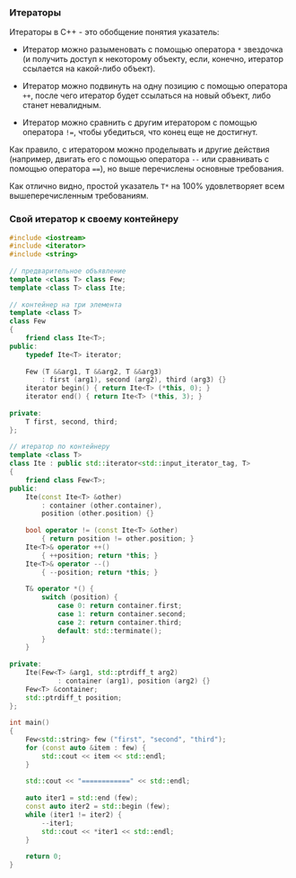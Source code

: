 ### Итераторы

Итераторы в C++ - это обобщение понятия указатель:

* Итератор можно разыменовать с помощью оператора `*` звездочка (и получить доступ к некоторому объекту, если, конечно, итератор ссылается на какой-либо объект).

* Итератор можно подвинуть на одну позицию с помощью оператора `++`, после чего итератор будет ссылаться на новый объект, либо станет невалидным.

* Итератор можно сравнить с другим итератором с помощью оператора `!=`, чтобы убедиться, что конец еще не достигнут.

Как правило, с итератором можно проделывать и другие действия (например, двигать его с помощью оператора `--` или сравнивать с помощью оператора `==`), но выше перечислены основные требования.

Как отлично видно, простой указатель `T*` на 100% удовлетворяет всем вышеперечисленным требованиям.

### Свой итератор к своему контейнеру

```c++
#include <iostream>
#include <iterator>
#include <string>
 
// предварительное объявление
template <class T> class Few;
template <class T> class Ite;
 
// контейнер на три элемента
template <class T>
class Few
{
    friend class Ite<T>;
public:
    typedef Ite<T> iterator;
 
    Few (T &&arg1, T &&arg2, T &&arg3)
        : first (arg1), second (arg2), third (arg3) {}
    iterator begin() { return Ite<T> (*this, 0); }
    iterator end() { return Ite<T> (*this, 3); }
 
private:
    T first, second, third;
};
 
// итератор по контейнеру
template <class T>
class Ite : public std::iterator<std::input_iterator_tag, T>
{
    friend class Few<T>;
public:
    Ite(const Ite<T> &other)
        : container (other.container),
        position (other.position) {}
 
    bool operator != (const Ite<T> &other)
        { return position != other.position; }
    Ite<T>& operator ++()
        { ++position; return *this; }
    Ite<T>& operator --()
        { --position; return *this; }
 
    T& operator *() {
        switch (position) {
            case 0: return container.first;
            case 1: return container.second;
            case 2: return container.third;
            default: std::terminate();
        }
    }
 
private:
    Ite(Few<T> &arg1, std::ptrdiff_t arg2)
            : container (arg1), position (arg2) {}
    Few<T> &container;
    std::ptrdiff_t position;
};
 
int main()
{
    Few<std::string> few ("first", "second", "third");
    for (const auto &item : few) {
        std::cout << item << std::endl;
    }
 
    std::cout << "============" << std::endl;
 
    auto iter1 = std::end (few);
    const auto iter2 = std::begin (few);
    while (iter1 != iter2) {
        --iter1;
        std::cout << *iter1 << std::endl;
    }
 
    return 0;
}
```

